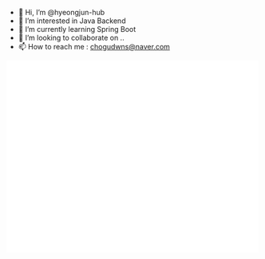 - 👋 Hi, I’m @hyeongjun-hub
- 👀 I’m interested in Java Backend
- 🌱 I’m currently learning Spring Boot
- 💞️ I’m looking to collaborate on ..
- 📫 How to reach me : chogudwns@naver.com

![Metrics](/github-metrics.svg)

<!---
hyeongjun-hub/hyeongjun-hub is a ✨ special ✨ repository because its `README.md` (this file) appears on your GitHub profile.
You can click the Preview link to take a look at your changes.
--->

